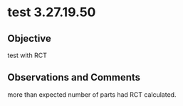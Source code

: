 # test 3.27.19.50
## Objective

test with RCT

## Observations and Comments
more than expected number of parts had RCT calculated.

